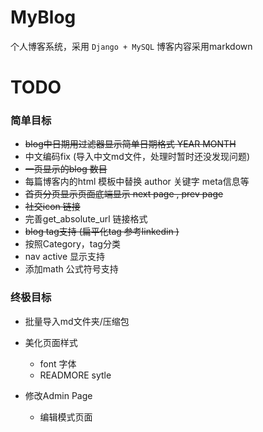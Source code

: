 MyBlog
======
个人博客系统，采用 `Django + MySQL`
博客内容采用markdown


TODO
======

### 简单目标
* ~~blog中日期用过滤器显示简单日期格式 YEAR MONTH~~
* 中文编码fix (导入中文md文件，处理时暂时还没发现问题)
* ~~一页显示的blog 数目~~
* 每篇博客内的html 模板中替换 author 关键字 meta信息等
* ~~首页分页显示页面底端显示 next page , prev page~~
* ~~社交icon 链接~~
* 完善get_absolute_url 链接格式
* ~~blog tag支持 (扁平化tag 参考linkedin )~~
* 按照Category，tag分类
* nav active 显示支持
* 添加math 公式符号支持

### 终极目标

* 批量导入md文件夹/压缩包

* 美化页面样式
    * font 字体
    * READMORE sytle

* 修改Admin Page
    * 编辑模式页面